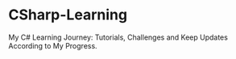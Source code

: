 # CSharp-Learning
My C# Learning Journey: Tutorials, Challenges and Keep Updates According to My Progress.
